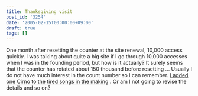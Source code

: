 ```yaml
---
title: Thanksgiving visit
post_id: '3254'
date: '2005-02-15T00:00:00+09:00'
draft: true
tags: []
---
```


One month after resetting the counter at the site renewal, 10,000 access quickly. I was talking about quite a big site if I go through 10,000 accesses when I was in the founding period, but how is it actually? It surely seems that the counter has rotated about 150 thousand before resetting ... Usually I do not have much interest in the count number so I can remember. [I added one Cirno to the tired songs in the making](https://danmaq.com/3253) . Or am I not going to revise the details and so on?
